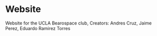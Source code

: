 # Website
Website for the UCLA Bearospace club,
Creators: Andres Cruz,
          Jaime Perez,
          Eduardo Ramirez Torres
